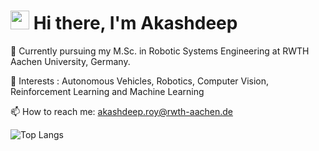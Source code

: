 # <img src="https://raw.githubusercontent.com/iampavangandhi/iampavangandhi/master/gifs/Hi.gif" width="30px"> Hi there, I'm Akashdeep

<!--
**Akashdeep-Roy01/Akashdeep-Roy01** is a ✨ _special_ ✨ repository because its `README.md` (this file) appears on your GitHub profile.

Here are some ideas to get you started:

- 🔭 I’m currently working on ...
- 🌱 I’m currently learning ...
- 👯 I’m looking to collaborate on ...
- 🤔 I’m looking for help with ...
- 💬 Ask me about ...
- 📫 How to reach me: ...
- 😄 Pronouns: ...
- ⚡ Fun fact: ...
-->
:school: Currently pursuing my M.Sc. in Robotic Systems Engineering at RWTH Aachen University, Germany.

🔭 Interests : Autonomous Vehicles, Robotics, Computer Vision, Reinforcement Learning and Machine Learning  

📫 How to reach me: akashdeep.roy@rwth-aachen.de

![Top Langs](https://github-readme-stats.vercel.app/api/top-langs/?username=Akashdeep-Roy01&hide=jupyter%20notebook,cmake,DockerFile,M&theme=github_dark&layout=compact&hide_border=true)
